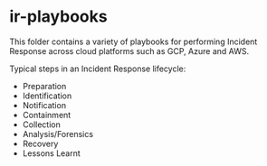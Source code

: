 # ir-playbooks
This folder contains a variety of playbooks for performing Incident Response across cloud platforms such as GCP, Azure and AWS.

Typical steps in an Incident Response lifecycle:
- Preparation
- Identification
- Notification
- Containment
- Collection
- Analysis/Forensics
- Recovery
- Lessons Learnt
